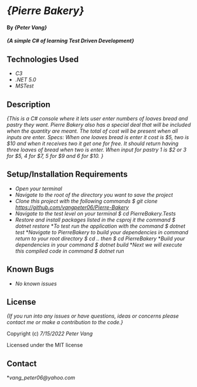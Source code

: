 # _{Pierre Bakery}_

#### By _**{Peter Vang}**_

#### _{A simple C# of learning Test Driven Development}_

## Technologies Used

* _C3_
* _.NET 5.0_
* _MSTest_

## Description

_{This is a C# console where it lets user enter numbers of loaves bread and pastry they want. Pierre Bakery also has a special deal that will be included when the quantity are meant. The total of cost will be present when all inputs are enter. 
Specs: When one loaves bread is enter it cost is $5, two is $10 and when it receives two it get one for free. It should return having three loaves of bread when two is enter. 
When input for pastry 1 is $2 or 3 for $5, 4 for $7, 5 for $9 and 6 for $10. }_

## Setup/Installation Requirements

* _Open your terminal_
* _Navigate to the root of the directory you want to save the project_
* _Clone this project with the following commands $ git clone https://github.com/vangpeter06/Pierre-Bakery_
* _Navigate to the test level on your terminal $ cd PierreBakery.Tests_
* _Restore and install packages listed in the csproj it the command $ dotnet restore_
*_To test run the application with the command $ dotnet test_
*_Navigate to PierreBakery to build your dependencies in command return to your root directory $ cd .. then $ cd PierreBakery_
*_Build your dependencies in your command $ dotnet build_
*_Next we will execute this complied code in command $ dotnet run_

## Known Bugs

* _No known issues_


## License

_{If you run into any issues or have questions, ideas or concerns please contact me or make a contribution to the code.}_

Copyright (c) _7/15/2022_ _Peter Vang_

Licensed under the MIT license

## Contact

*_vang_peter06@yahoo.com_